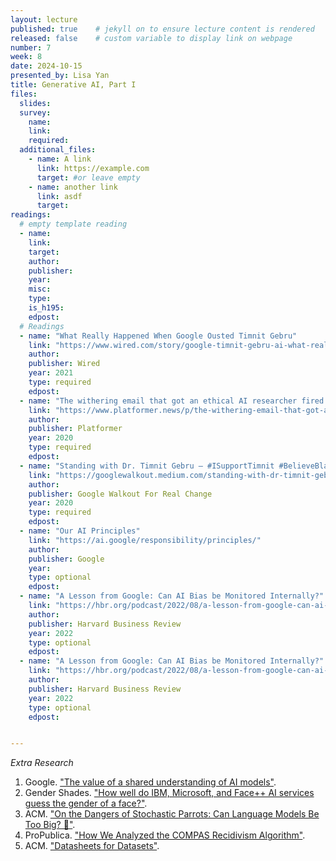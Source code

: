 ```yaml
---
layout: lecture
published: true    # jekyll on to ensure lecture content is rendered
released: false    # custom variable to display link on webpage
number: 7
week: 8
date: 2024-10-15
presented_by: Lisa Yan
title: Generative AI, Part I
files:
  slides:
  survey:
    name:
    link: 
    required:
  additional_files:
    - name: A link
      link: https://example.com
      target: #or leave empty
    - name: another link
      link: asdf
      target:
readings:
  # empty template reading 
  - name: 
    link:
    target:
    author:
    publisher: 
    year: 
    misc: 
    type: 
    is_h195: 
    edpost:
  # Readings
  - name: "What Really Happened When Google Ousted Timnit Gebru"
    link: "https://www.wired.com/story/google-timnit-gebru-ai-what-really-happened/"
    author:
    publisher: Wired
    year: 2021
    type: required
    edpost:
  - name: "The withering email that got an ethical AI researcher fired at Google"
    link: "https://www.platformer.news/p/the-withering-email-that-got-an-ethical"
    author:
    publisher: Platformer
    year: 2020
    type: required
    edpost:
  - name: "Standing with Dr. Timnit Gebru — #ISupportTimnit #BelieveBlackWomen"
    link: "https://googlewalkout.medium.com/standing-with-dr-timnit-gebru-isupporttimnit-believeblackwomen-6dadc300d382"
    author:
    publisher: Google Walkout For Real Change
    year: 2020
    type: required
    edpost:
  - name: "Our AI Principles"
    link: "https://ai.google/responsibility/principles/"
    author:
    publisher: Google
    year: 
    type: optional
    edpost:
  - name: "A Lesson from Google: Can AI Bias be Monitored Internally?"
    link: "https://hbr.org/podcast/2022/08/a-lesson-from-google-can-ai-bias-be-monitored-internally"
    author:
    publisher: Harvard Business Review
    year: 2022
    type: optional
    edpost:
  - name: "A Lesson from Google: Can AI Bias be Monitored Internally?"
    link: "https://hbr.org/podcast/2022/08/a-lesson-from-google-can-ai-bias-be-monitored-internally"
    author:
    publisher: Harvard Business Review
    year: 2022
    type: optional
    edpost:


---
```

<!-- information here --> 
_Extra Research_ <!-- Wasn't sure where to put this... put it here for now -->
1. Google. ["The value of a shared understanding of AI models"](https://modelcards.withgoogle.com/about).
2. Gender Shades. ["How well do IBM, Microsoft, and Face++ AI services guess the gender of a face?"](http://gendershades.org/).
3. ACM. ["On the Dangers of Stochastic Parrots: Can Language Models Be Too Big? 🦜"](https://dl.acm.org/doi/10.1145/3442188.3445922).
4. ProPublica. ["How We Analyzed the COMPAS Recidivism Algorithm"](https://www.propublica.org/article/how-we-analyzed-the-compas-recidivism-algorithm).
5. ACM. ["Datasheets for Datasets"](https://cacm.acm.org/magazines/2021/12/256932-datasheets-for-datasets/abstract).
